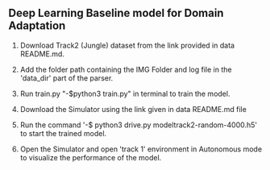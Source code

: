 ## Deep Learning Baseline model for Domain Adaptation
1) Download Track2 (Jungle) dataset from the link provided in data README.md.
   
2) Add the folder path containing the IMG Folder and log file in the 'data_dir' part of the parser.
   
3) Run train.py "-$python3 train.py" in terminal to train the model.
   
4) Download the Simulator using the link given in data README.md file
 
5) Run the command '-$ python3 drive.py modeltrack2-random-4000.h5' to start the trained model.
  
6) Open the Simulator and open 'track 1' environment in Autonomous mode to visualize the performance of the model.
